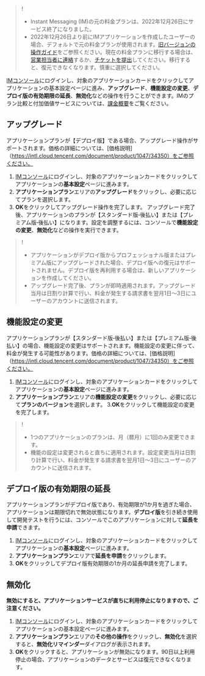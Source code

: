 > !
>- Instant Messaging (IM)の元の料金プランは、2022年12月26日にサービス終了になりました。
>- 2022年12月26日より前にIMアプリケーションを作成したユーザーの場合、デフォルトで元の料金プランが使用されます。[旧バージョンの操作ガイド](https://www.tencentcloud.com/document/product/1047/52473)をご参照ください。現在の料金プランに移行する場合は、[営業担当者に連絡](https://www.tencentcloud.com/contact-us)するか、[チケットを提出](https://console.tencentcloud.com/workorder)してください。移行すると、復元できなくなります。慎重に選択してください。


[IMコンソール](https://console.cloud.tencent.com/im)にログインし、対象のアプリケーションカードをクリックしてアプリケーションの基本設定ページに進み、**アップグレード**、**機能設定の変更**、**デプロイ版の有効期限の延長**、**無効化**などの操作を行うことができます。IMのプラン比較と付加価値サービスについては、[課金概要](https://intl.cloud.tencent.com/document/product/1047/34349)をご覧ください。


## アップグレード
アプリケーションプランが【デプロイ版】である場合、アップグレード操作がサポートされます。価格の詳細については、[価格説明]（https://intl.cloud.tencent.com/document/product/1047/34350）をご参照ください。

1. [IMコンソール](https://console.cloud.tencent.com/im)にログインし、対象のアプリケーションカードをクリックしてアプリケーションの**基本設定**ページに進みます。
2. **アプリケーションプラン**エリアの**アップグレード**をクリックし、必要に応じてプランを選択します。
3. **OK**をクリックしてアップグレード操作を完了します。
 アップグレード完了後、アプリケーションのプランが【スタンダード版‐後払い】または【プレミアム版‐後払い】になります。設定を調整するには、コンソールで**機能設定の変更**、**無効化**などの操作を実行できます。

>!
>- アプリケーションがデプロイ版からプロフェッショナル版またはプレミアム版にアップグレードされた場合、デプロイ版への復元はサポートされません。デプロイ版を再利用する場合は、新しいアプリケーションを作成してください。
>- アップグレード完了後、プランが即時適用されます。アップグレード当月は日割り計算で行い、料金が発生する請求書を翌月1日～3日にユーザーのアカウントに送信されます。


## 機能設定の変更
アプリケーションプランが【スタンダード版‐後払い】または【プレミアム版‐後払い】の場合、機能設定の変更はサポートされます。機能設定の変更に伴って、料金が発生する可能性があります。価格の詳細については、[価格説明]（https://intl.cloud.tencent.com/document/product/1047/34350）をご参照ください。

1. [IMコンソール](https://console.cloud.tencent.com/im)にログインし、対象のアプリケーションカードをクリックしてアプリケーションの**基本設定**ページに進みます。
2. **アプリケーションプラン**エリアの**機能設定の変更**をクリックし、必要に応じて**プランのバージョン**を選択します。
3.**OK**をクリックして機能設定の変更を完了します。

>!
>- 1つのアプリケーションのプランは、月（暦月）に1回のみ変更できます。
>- 機能の設定は変更されると直ちに適用されます。設定変更当月は日割り計算で行い、料金が発生する請求書を翌月1日～3日にユーザーのアカウントに送信されます。

## デプロイ版の有効期限の延長
アプリケーションプランがデプロイ版であり、有効期限が1か月を過ぎた場合、アプリケーションは期限切れで無効状態になります。**デプロイ版**を引き続き使用して開発テストを行うには、コンソールでこのアプリケーションに対して**延長を申請**できます。

1. [IMコンソール](https://console.cloud.tencent.com/im)にログインし、対象のアプリケーションカードをクリックしてアプリケーションの**基本設定**ページに進みます。
2. **アプリケーションプラン**エリアで**延長を申請**をクリックします。
3. **OK**をクリックしてデプロイ版有効期限の1か月の延長申請を完了します。

## 無効化
**無効にすると、アプリケーションサービスが直ちに利用停止になりますので、ご注意ください。**

1. [IMコンソール](https://console.cloud.tencent.com/im)にログインし、対象のアプリケーションカードをクリックしてアプリケーションの基本設定ページに進みます。
2. **アプリケーションプラン**エリアの**その他の操作**をクリックし、**無効化**を選択すると、**無効化リマインダー**ダイアログが表示されます。
3. **OK**をクリックすると、アプリケーションが無効になります。90日以上利用停止の場合、アプリケーションのデータとサービスは復元できなくなります。
